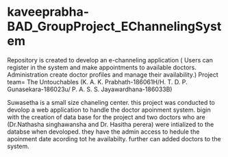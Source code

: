 # kaveeprabha-BAD_GroupProject_EChannelingSystem
Repository is created to develop an e-channeling application ( Users can register in the system and make appointments to available doctors. Administration create doctor profiles and manage their availability.) Project team= The Untouchables (K. A. K. Prabhath-186061H/H. T. D. P. Gunasekara-186023u/ P. A. S. S. Jayawardhana-186033B)


Suwasetha is a small size chaneling center. this project was conducted to devolop a web application to handle the doctor apoinment system. bigin with the creation of data base for the project and two doctors who are (Dr.Nathasha singhawansha and Dr. Hasitha perera) were intialized to the databse when devoloped. they have the admin access to hedule the apoinment date acording tot he availabilty. further can added doctors to the system.
